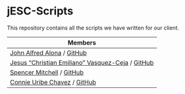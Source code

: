 # jESC-Scripts
This repository contains all the scripts we have written for our client.

|**Members**
|-----|
|[John Alfred Alona](https://www.linkedin.com/in/redalona/) / [GitHub](https://github.com/redalona)|
|[Jesus “Christian Emiliano” Vasquez-Ceja](https://www.linkedin.com/in/emilioceja/) / [GitHub](https://github.com/JesusCEVC)|
|[Spencer Mitchell](https://www.linkedin.com/in/spencymitch/) / [GitHub](https://github.com/spencymitch)|
|[Connie Uribe Chavez](https://www.linkedin.com/in/connieuribe/) / [GitHub](https://github.com/connieuribe)|
